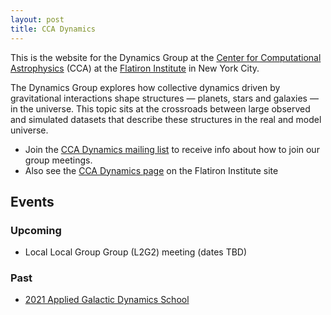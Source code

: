 ```yaml
---
layout: post
title: CCA Dynamics
---
```


This is the website for the Dynamics Group at the <a href="https://www.simonsfoundation.org/flatiron/center-for-computational-astrophysics">Center for Computational Astrophysics</a> (CCA) at the <a href="https://www.simonsfoundation.org/flatiron/">Flatiron Institute</a> in New York City.

The Dynamics Group explores how collective dynamics driven by gravitational interactions shape structures — planets, stars and galaxies — in the universe. This topic sits at the crossroads between large observed and simulated datasets that describe these structures in the real and model universe.

- Join the <a href="https://groups.google.com/u/1/g/ccadynamics">CCA Dynamics mailing list</a> to receive info about how to join our group meetings.
- Also see the <a href="https://www.simonsfoundation.org/flatiron/center-for-computational-astrophysics/dynamics/">CCA Dynamics page</a> on the Flatiron Institute site


## Events

### Upcoming

- Local Local Group Group (L2G2) meeting (dates TBD)

### Past

- <a href="/SummerSchoolWebsite">2021 Applied Galactic Dynamics School</a>

